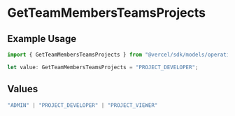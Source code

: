 # GetTeamMembersTeamsProjects

## Example Usage

```typescript
import { GetTeamMembersTeamsProjects } from "@vercel/sdk/models/operations";

let value: GetTeamMembersTeamsProjects = "PROJECT_DEVELOPER";
```

## Values

```typescript
"ADMIN" | "PROJECT_DEVELOPER" | "PROJECT_VIEWER"
```